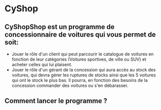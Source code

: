# CyShop

## CyShopShop est un programme de concessionnaire de voitures qui vous permet de soit: 
* Jouer le rôle d'un client qui peut parcourir le catalogue de voitures en fonction de leur catégories (Voitures sportives, de ville ou SUV) et acheter celles qui lui plaisent.
* Jouer le rôle d'un gérant de la concession qui aura accès au stock des voitures, qui devra gérer les ruptures de stocks ainsi que les 5 voitures qui ont le stock le plus bas. Il pourra, en fonction des besoins de la concession commander des voitures ou s'en débarasser.

## Comment lancer le programme ?
